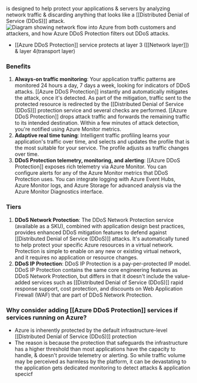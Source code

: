 is designed to help protect your applications & servers by analyzing network traffic & discarding anything that looks like a [[Distributed Denial of Service (DDoS)]] attack.![Diagram showing network flow into Azure from both customers and attackers, and how  Azure DDoS Protection filters out DDoS attacks.](https://learn.microsoft.com/en-us/training/wwl-sci/describe-basic-security-capabilities-azure/media/2-network-flow.png)
- [[Azure DDoS Protection]] service protects at layer 3 ([[Network layer]]) & layer 4(transport layer)
### Benefits
1. **Always-on traffic monitoring**: Your application traffic patterns are monitored 24 hours a day, 7 days a week, looking for indicators of DDoS attacks. [[Azure DDoS Protection]] instantly and automatically mitigates the attack, once it's detected. As part of the mitigation, traffic sent to the protected resource is redirected by the [[Distributed Denial of Service (DDoS)]] protection service and several checks are performed. [[Azure DDoS Protection]] drops attack traffic and forwards the remaining traffic to its intended destination. Within a few minutes of attack detection, you're notified using Azure Monitor metrics.
2. **Adaptive real time tuning**: Intelligent traffic profiling learns your application's traffic over time, and selects and updates the profile that is the most suitable for your service. The profile adjusts as traffic changes over time.
3. **DDoS Protection telemetry, monitoring, and alerting**: [[Azure DDoS Protection]] exposes rich telemetry via Azure Monitor. You can configure alerts for any of the Azure Monitor metrics that DDoS Protection uses. You can integrate logging with Azure Event Hubs, Azure Monitor logs, and Azure Storage for advanced analysis via the Azure Monitor Diagnostics interface.

### Tiers
1. **DDoS Network Protection**: The DDoS Network Protection service (available as a SKU), combined with application design best practices, provides enhanced DDoS mitigation features to defend against [[Distributed Denial of Service (DDoS)]] attacks. It's automatically tuned to help protect your specific Azure resources in a virtual network. Protection is simple to enable on any new or existing virtual network, and it requires no application or resource changes.
2. **DDoS IP Protection**: DDoS IP Protection is a pay-per-protected IP model. DDoS IP Protection contains the same core engineering features as DDoS Network Protection, but differs in that it doesn't include the value-added services such as [[Distributed Denial of Service (DDoS)]] rapid response support, cost protection, and discounts on Web Application Firewall (WAF) that are part of DDoS Network Protection.
### Why consider adding [[Azure DDoS Protection]] services if services running on Azure?
- Azure is inherently protected by the default infrastructure-level [[Distributed Denial of Service (DDoS)]] protection
- The reason is because the protection that safeguards the infrastructure has a higher threshold than most applications have the capacity to handle, & doesn't provide telemetry or alerting. So while traffic volume may be perceived as harmless by the platform, it can be devastating to the application gets dedicated monitoring to detect attacks & application specicf